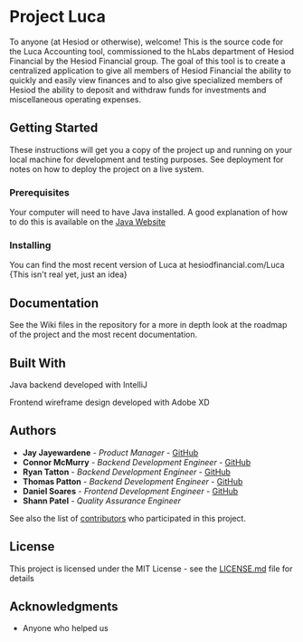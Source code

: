 # Project Luca

To anyone (at Hesiod or otherwise), welcome! This is the source code for the Luca Accounting tool, commissioned to the hLabs department of Hesiod Financial by the Hesiod Financial group. The goal of this tool is to create a centralized application to give all members of Hesiod Financial the ability to quickly and easily view finances and to also give specialized members of Hesiod the ability to deposit and withdraw funds for investments and miscellaneous operating expenses.

## Getting Started

These instructions will get you a copy of the project up and running on your local machine for development and testing purposes. See deployment for notes on how to deploy the project on a live system.

### Prerequisites

Your computer will need to have Java installed. A good explanation of how to do this is available on the [Java Website](https://www.java.com/en/download/help/download_options.xml)

### Installing

You can find the most recent version of Luca at hesiodfinancial.com/Luca {This isn't real yet, just an idea}

## Documentation

See the Wiki files in the repository for a more in depth look at the roadmap of the project and the most recent documentation.

## Built With

Java backend developed with IntelliJ

Frontend wireframe design developed with Adobe XD

## Authors

* **Jay Jayewardene** - *Product Manager* - [GitHub](https://github.com/jay-5)
* **Connor McMurry** - *Backend Development Engineer* - [GitHub](https://github.com/csmcmurry)
* **Ryan Tatton** - *Backend Development Engineer* - [GitHub](https://github.com/rtatton)
* **Thomas Patton** - *Backend Development Engineer* - [GitHub](https://github.com/thomaspttn)
* **Daniel Soares** - *Frontend Development Engineer* - [GitHub](https://github.com/HubMaster9000)
* **Shann Patel** - *Quality Assurance Engineer* 


See also the list of [contributors](https://github.com/your/project/contributors) who participated in this project.

## License

This project is licensed under the MIT License - see the [LICENSE.md](LICENSE.md) file for details

## Acknowledgments

* Anyone who helped us
